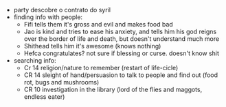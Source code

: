 - party descobre o contrato do syril  
- finding info with people:  
	- Fifi tells them it's gross and evil and makes food bad  
	- Jao is kind and tries to ease his anxiety, and tells him his god reigns over the border of life and death, but doesn't understand much more  
	- Shithead tells him it's awesome (knows nothing)  
	- Hefca congratulates? not sure if blessing or curse. doesn't know shit  
- searching info:  
	- Cr 14 religion/nature to remember (restart of life-cicle) 
	- CR 14 sleight of hand/persuasion to talk to people and find out (food rot, bugs and mushrooms)  
	- CR 10 investigation in the library (lord of the flies and maggots, endless eater)


